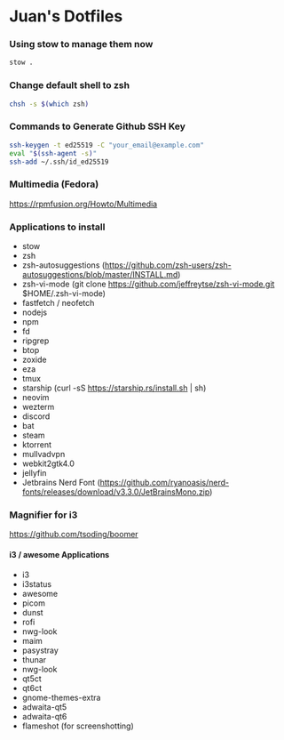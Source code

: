 # Juan's Dotfiles

### Using stow to manage them now
```bash
stow .
```

### Change default shell to zsh
```bash
chsh -s $(which zsh)
```

### Commands to Generate Github SSH Key
```bash
ssh-keygen -t ed25519 -C "your_email@example.com"
eval "$(ssh-agent -s)"
ssh-add ~/.ssh/id_ed25519
```

### Multimedia (Fedora)
https://rpmfusion.org/Howto/Multimedia

### Applications to install
- stow
- zsh
- zsh-autosuggestions (https://github.com/zsh-users/zsh-autosuggestions/blob/master/INSTALL.md)
- zsh-vi-mode (git clone https://github.com/jeffreytse/zsh-vi-mode.git $HOME/.zsh-vi-mode)
- fastfetch / neofetch
- nodejs
- npm
- fd
- ripgrep
- btop
- zoxide
- eza
- tmux
- starship (curl -sS https://starship.rs/install.sh | sh)
- neovim
- wezterm
- discord
- bat
- steam
- ktorrent
- mullvadvpn
- webkit2gtk4.0
- jellyfin
- Jetbrains Nerd Font (https://github.com/ryanoasis/nerd-fonts/releases/download/v3.3.0/JetBrainsMono.zip)

### Magnifier for i3
https://github.com/tsoding/boomer

#### i3 / awesome Applications
- i3
- i3status
- awesome
- picom
- dunst
- rofi
- nwg-look
- maim
- pasystray
- thunar
- nwg-look
- qt5ct
- qt6ct
- gnome-themes-extra
- adwaita-qt5
- adwaita-qt6
- flameshot (for screenshotting)
